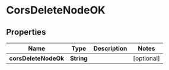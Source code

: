 # CorsDeleteNodeOK

## Properties

| Name                 | Type       | Description | Notes      |
| -------------------- | ---------- | ----------- | ---------- |
| **corsDeleteNodeOk** | **String** |             | [optional] |
